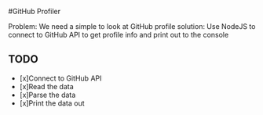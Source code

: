#GitHub Profiler

Problem: We need a simple to look at GitHub profile
solution: Use NodeJS to connect to GitHub API to 
get profile info and print out to the console

## TODO

*  [x]Connect to GitHub API
*  [x]Read the data
*  [x]Parse the data
*  [x]Print the data out